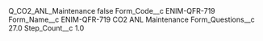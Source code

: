 <?xml version="1.0" encoding="UTF-8"?>
<CustomMetadata xmlns="http://soap.sforce.com/2006/04/metadata" xmlns:xsi="http://www.w3.org/2001/XMLSchema-instance" xmlns:xsd="http://www.w3.org/2001/XMLSchema">
    <label>Q_CO2_ANL_Maintenance</label>
    <protected>false</protected>
    <values>
        <field>Form_Code__c</field>
        <value xsi:type="xsd:string">ENIM-QFR-719</value>
    </values>
    <values>
        <field>Form_Name__c</field>
        <value xsi:type="xsd:string">ENIM-QFR-719 CO2 ANL Maintenance</value>
    </values>
    <values>
        <field>Form_Questions__c</field>
        <value xsi:type="xsd:double">27.0</value>
    </values>
    <values>
        <field>Step_Count__c</field>
        <value xsi:type="xsd:double">1.0</value>
    </values>
</CustomMetadata>
